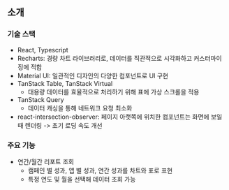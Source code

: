 ## 소개
### 기술 스택
  - React, Typescript
  - Recharts: 경량 차트 라이브러리로, 데이터를 직관적으로 시각화하고 커스터마이징에 적합
  - Material UI: 일관적인 디자인의 다양한 컴포넌트로 UI 구현
  - TanStack Table, TanStack Virtual
    - 대용량 데이터를 효율적으로 처리하기 위해 표에 가상 스크롤을 적용 
  - TanStack Query
    - 데이터 캐싱을 통해 네트워크 요청 최소화
  - react-intersection-observer: 페이지 아랫쪽에 위치한 컴포넌트는 화면에 보일 때 렌더링 -> 초기 로딩 속도 개선
### 주요 기능
  - 연간/월간 리포트 조회
     - 캠페인 별 성과, 앱 별 성과, 연간 성과를 차트와 표로 표현
     - 특정 연도 및 월을 선택해 데이터 조회 가능
